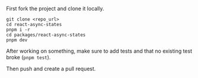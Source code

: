 

First fork the project and clone it locally.
```shell
git clone <repo_url>
cd react-async-states
pnpm i -r
cd packages/react-async-states
pnpm dev
```

After working on something, make sure to add tests and that no existing test broke (`pnpm test`).

Then push and create a pull request.
